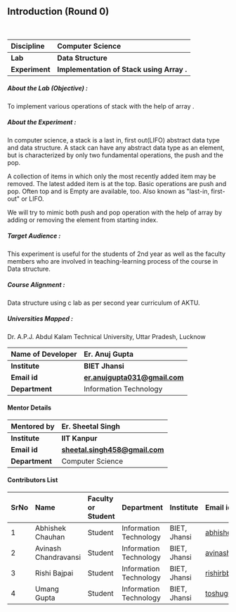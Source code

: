 ## Introduction (Round 0)


<br>

<b>Discipline | <b>Computer Science
:--|:--|
<b> Lab | <b>Data Structure
<b> Experiment|     <b>Implementation of Stack using Array .

<h5> About the Lab (Objective) : </h5>

To implement various operations of stack with the help of array .

<h5> About the Experiment : </h5>

In computer science, a stack is a last in, first out(LIFO) abstract data type and data structure. A stack can have any abstract data type as an element, but is characterized by only two fundamental operations, the push and the pop.

A collection of items in which only the most recently added item may be removed. The latest added item is at the top. Basic operations are push and pop. Often top and is Empty are available, too. Also known as "last-in, first-out" or LIFO.

We will try to mimic both push and pop operation with the help of array by adding or removing the element from starting index. 

<h5> Target Audience : </h5>

This experiment is useful for the students of 2nd year  as well as the faculty members who are involved in teaching-learning process of the course in Data structure.

<h5> Course Alignment : </h5>

Data structure using c lab as per second year curriculum of AKTU.


<h5> Universities Mapped : </h5>

Dr. A.P.J. Abdul Kalam Technical University, Uttar Pradesh, Lucknow

<b>Name of Developer | <b> Er. Anuj Gupta
:--|:--|
<b> Institute | <b> BIET Jhansi
<b> Email id|     <b> er.anujgupta031@gmail.com
<b> Department | Information Technology

#### Mentor Details

<b>Mentored by | <b> Er. Sheetal Singh
:--|:--|
<b> Institute | <b> IIT Kanpur
<b> Email id|     <b> sheetal.singh458@gmail.com
<b> Department | Computer Science

#### Contributors List

SrNo | Name | Faculty or Student | Department| Institute | Email id
:--|:--|:--|:--|:--|:--|
1 | Abhishek Chauhan | Student |Information Technology | BIET, Jhansi |abhishekchauhan9919@gmail.com
2 | Avinash Chandravansi | Student | Information Technology | BIET, Jhansi |avinash.chandravansi@outlook.com
3 | Rishi Bajpai| Student | Information Technology| BIET, Jhansi  | rishirbbajpai@outlook.com
4 | Umang Gupta| Student | Information Technology | BIET, Jhansi |toshugupta3@gmail.com


